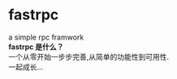 # fastrpc
a simple rpc framwork</br>
<B>fastrpc 是什么？</B></br>
一个从零开始一步步完善,从简单的功能性到可用性.<br>
一起成长...



